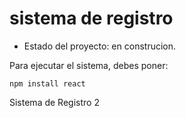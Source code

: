 <h1> sistema de registro</h1>

- Estado del proyecto: en construcion.

Para ejecutar el sistema, debes poner:

```npm install react```

Sistema de Registro 2
